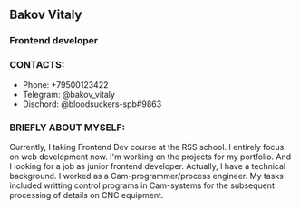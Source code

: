 ## Bakov Vitaly

### Frontend developer

### CONTACTS: 

* Phone: +79500123422
* Telegram: @bakov_vitaly
* Dischord: @bloodsuckers-spb#9863

### BRIEFLY ABOUT MYSELF:

Currently, I taking Frontend Dev course at the RSS school. I entirely focus on web development now. I'm working on the projects for my portfolio. And I looking for a job as junior frontend developer. Actually, I have a technical background. I worked as a Cam-programmer/process engineer. My tasks included writting control programs in Cam-systems for the subsequent processing of details on CNC equipment.
